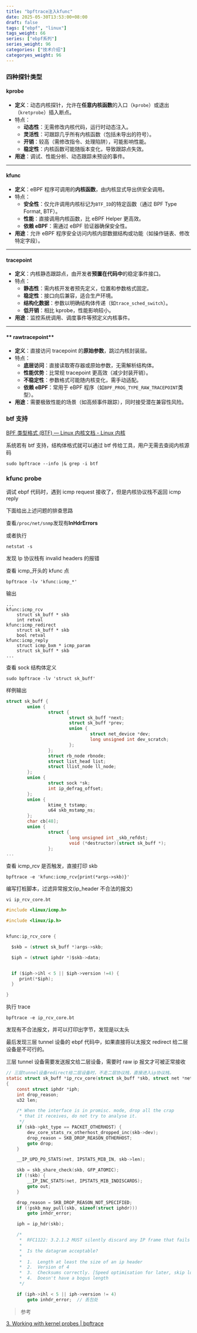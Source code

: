 ```yaml
---
title: "bpftrace注入kfunc"
date: 2025-05-30T13:53:00+08:00
draft: false
tags: ["ebpf", "linux"]
tags_weight: 66
series: ["ebpf系列"]
series_weight: 96
categories: ["技术介绍"]
categoryes_weight: 96
---
```


<!-- more -->

### 四种探针类型

#### **kprobe**

- **定义**：动态内核探针，允许在**任意内核函数**的入口（`kprobe`）或退出（`kretprobe`）插入断点。
- 特点：
  - **动态性**：无需修改内核代码，运行时动态注入。
  - **灵活性**：可跟踪几乎所有内核函数（包括未导出的符号）。
  - **开销**：较高（需修改指令、处理陷阱），可能影响性能。
  - **稳定性**：内核函数可能随版本变化，导致跟踪点失效。
- **用途**：调试、性能分析、动态跟踪未预设的事件。

---

#### **kfunc**

- **定义**：eBPF 程序可调用的**内核函数**，由内核显式导出供安全调用。
- 特点：
  - **安全性**：仅允许调用内核标记为`BTF_ID`的特定函数（通过 BPF Type Format, BTF）。
  - **性能**：直接调用内核函数，比 eBPF Helper 更高效。
  - **依赖 eBPF**：需通过 eBPF 验证器确保安全性。
- **用途**：允许 eBPF 程序安全访问内核内部数据结构或功能（如操作链表、修改特定字段）。

---

#### **tracepoint**

- **定义**：内核静态跟踪点，由开发者**预置在代码中**的稳定事件接口。
- 特点：
  - **静态性**：需内核开发者预先定义，位置和参数格式固定。
  - **稳定性**：接口向后兼容，适合生产环境。
  - **结构化数据**：参数以明确结构体传递（如`trace_sched_switch`）。
  - **低开销**：相比 kprobe，性能影响较小。
- **用途**：监控系统调用、调度事件等预定义内核事件。

---

#### ** rawtracepoint**

- **定义**：直接访问 tracepoint 的**原始参数**，跳过内核封装层。
- 特点：
  - **底层访问**：直接读取寄存器或原始参数，无需解析结构体。
  - **性能优势**：比常规 tracepoint 更高效（减少封装开销）。
  - **不稳定性**：参数格式可能随内核变化，需手动适配。
  - **依赖 eBPF**：常用于 eBPF 程序（如`BPF_PROG_TYPE_RAW_TRACEPOINT`类型）。
- **用途**：需要极致性能的场景（如高频事件跟踪），同时接受潜在兼容性风险。

### btf 支持

[BPF 类型格式 (BTF) — Linux 内核文档 - Linux 内核](https://linuxkernel.org.cn/doc/html/latest/bpf/btf.html)

系统若有 btf 支持，结构体格式就可以通过 btf 传给工具，用户无需去查阅内核源码

```shell
sudo bpftrace --info |& grep -i btf
```

### kfunc probe

调试 ebpf 代码时，遇到 icmp request 接收了，但是内核协议栈不返回 icmp reply

下面给出上述问题的排查思路

查看`/proc/net/snmp`发现有**InHdrErrors**

或者执行

```shell
netstat -s
```

发现 Ip 协议栈有 invalid headers 的报错

查看 icmp\_开头的 kfunc 点

```shell
bpftrace -lv 'kfunc:icmp_*'
```

输出

```
...
kfunc:icmp_rcv
    struct sk_buff * skb
    int retval
kfunc:icmp_redirect
    struct sk_buff * skb
    bool retval
kfunc:icmp_reply
    struct icmp_bxm * icmp_param
    struct sk_buff * skb
...
```

查看 sock 结构体定义

```shell
sudo bpftrace -lv 'struct sk_buff'
```

样例输出

```c
struct sk_buff {
        union {
                struct {
                        struct sk_buff *next;
                        struct sk_buff *prev;
                        union {
                                struct net_device *dev;
                                long unsigned int dev_scratch;
                        };
                };
                struct rb_node rbnode;
                struct list_head list;
                struct llist_node ll_node;
        };
        union {
                struct sock *sk;
                int ip_defrag_offset;
        };
        union {
                ktime_t tstamp;
                u64 skb_mstamp_ns;
        };
        char cb[48];
        union {
                struct {
                        long unsigned int _skb_refdst;
                        void (*destructor)(struct sk_buff *);
                };
...
```

查看 icmp_rcv 是否触发，直接打印 skb

```shell
bpftrace -e 'kfunc:icmp_rcv{print(*args->skb)}'
```

编写打桩脚本，过滤异常报文(ip_header 不合法的报文)

```shell
vi ip_rcv_core.bt
```

```c
#include <linux/icmp.h>

#include <linux/ip.h>


kfunc:ip_rcv_core {

  $skb = (struct sk_buff *)args->skb;

  $iph = (struct iphdr *)$skb->data;


  if ($iph->ihl < 5 || $iph->version !=4) {
     print(*$iph);
  }

}
```

执行 trace

```shell
bpftrace -e ip_rcv_core.bt
```

发现有不合法报文，并可以打印出字节，发现是以太头

最后发现三层 tunnel 设备的 ebpf 代码中，如果直接将以太报文 redirect 给二层设备是不可行的。

三层 tunnel 设备需要发送报文给二层设备，需要时 raw ip 报文才可被正常接收

```c
// 三层tunnel设备redirect给二层设备时，不走二层协议栈，直接进入ip协议栈。
static struct sk_buff *ip_rcv_core(struct sk_buff *skb, struct net *net)
{
	const struct iphdr *iph;
	int drop_reason;
	u32 len;

	/* When the interface is in promisc. mode, drop all the crap
	 * that it receives, do not try to analyse it.
	 */
	if (skb->pkt_type == PACKET_OTHERHOST) {
		dev_core_stats_rx_otherhost_dropped_inc(skb->dev);
		drop_reason = SKB_DROP_REASON_OTHERHOST;
		goto drop;
	}

	__IP_UPD_PO_STATS(net, IPSTATS_MIB_IN, skb->len);

	skb = skb_share_check(skb, GFP_ATOMIC);
	if (!skb) {
		__IP_INC_STATS(net, IPSTATS_MIB_INDISCARDS);
		goto out;
	}

	drop_reason = SKB_DROP_REASON_NOT_SPECIFIED;
	if (!pskb_may_pull(skb, sizeof(struct iphdr)))
		goto inhdr_error;

	iph = ip_hdr(skb);

	/*
	 *	RFC1122: 3.2.1.2 MUST silently discard any IP frame that fails the checksum.
	 *
	 *	Is the datagram acceptable?
	 *
	 *	1.	Length at least the size of an ip header
	 *	2.	Version of 4
	 *	3.	Checksums correctly. [Speed optimisation for later, skip loopback checksums]
	 *	4.	Doesn't have a bogus length
	 */

	if (iph->ihl < 5 || iph->version != 4)
		goto inhdr_error;  // 丢包处
```

> 参考

[3. Working with kernel probes | bpftrace](https://bpftrace.org/hol/kernel-probes)
